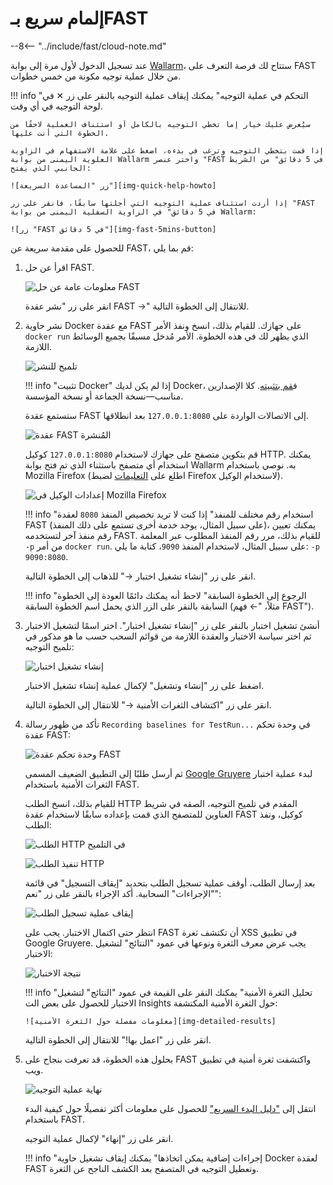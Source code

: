 [img-quick-help-howto]:     ../../images/fast/onboarding/common/1-quick-help.png
[img-fast-5mins-button]:    ../../images/fast/onboarding/common/2-fast-in-5mins.png
[img-intro]:                ../../images/fast/onboarding/common/3-intro.png
[img-deploy]:               ../../images/fast/onboarding/common/4-deploy.png
[img-cont-deployed]:        ../../images/fast/onboarding/common/5-cont-deployed.png
[img-ff-proxy-settings]:    ../../images/fast/onboarding/common/6-ff-proxy.png
[img-create-testrun]:       ../../images/fast/onboarding/common/7-create-testrun.png
[img-recording]:            ../../images/fast/onboarding/common/8-check-recording.png
[img-http-request]:         ../../images/fast/onboarding/common/9-request.png
[img-gruyere-app]:          ../../images/fast/onboarding/common/10-gruyere-app.png
[img-stop-recording]:       ../../images/fast/onboarding/common/11-stop-recording.png
[img-results]:              ../../images/fast/onboarding/common/12-detected-vuln.png
[img-detailed-results]:     ../../images/fast/onboarding/common/13-vuln-details.png
[img-finish]:               ../../images/fast/onboarding/common/14-finish.png

[link-wl-portal]:           https://us1.my.wallarm.com
[link-docker-install-docs]: https://docs.docker.com/install/overview/
[link-firefox-proxy]:       https://support.mozilla.org/en-US/kb/connection-settings-firefox
[link-gruyere-app]:         http://google-gruyere.appspot.com/
[link-qsg]:                 ../qsg/deployment-options.md

# إلمام سريع بـFAST

--8<-- "../include/fast/cloud-note.md"

عند تسجيل الدخول لأول مرة إلى بوابة [Wallarm][link-wl-portal]، ستتاح لك فرصة التعرف على FAST من خلال عملية توجيه مكونة من خمس خطوات.

!!! info "التحكم في عملية التوجيه"
    يمكنك إيقاف عملية التوجيه بالنقر على زر ✕ في لوحة التوجيه في أي وقت.
    
    سيُعرض عليك خيار إما تخطي التوجيه بالكامل أو استئناف العملية لاحقًا من الخطوة التي أنت عليها.
    
    إذا قمت بتخطي التوجيه وترغب في بدءه، اضغط على علامة الاستفهام في الزاوية العلوية اليمنى من بوابة Wallarm واختر عنصر "FAST في 5 دقائق" من الشريط الجانبي الذي يفتح:
    
    ![زر "المساعدة السريعة"][img-quick-help-howto]
    
    إذا أردت استئناف عملية التوجيه التي أجلتها سابقًا، فانقر على زر "FAST في 5 دقائق" في الزاوية السفلية اليمنى من بوابة Wallarm:
    
    ![زر "FAST في 5 دقائق"][img-fast-5mins-button]

للحصول على مقدمة سريعة عن FAST، قم بما يلي:
1. اقرأ عن حل FAST.
    
    ![معلومات عامة عن حل FAST][img-intro]
    
    انقر على زر "نشر عقدة FAST →" للانتقال إلى الخطوة التالية.
    
2. نشر حاوية Docker مع عقدة FAST على جهازك. للقيام بذلك، انسخ ونفذ الأمر `docker run` الذي يظهر لك في هذه الخطوة. الأمر مُدخل مسبقًا بجميع الوسائط اللازمة.
    
    ![تلميح للنشر][img-deploy]
    
    !!! info "تثبيت Docker"
        إذا لم يكن لديك Docker، ف[قم بتثبيته][link-docker-install-docs]. كلا الإصدارين مناسب—نسخة الجماعة أو نسخة المؤسسة.
    
    ستستمع عقدة FAST إلى الاتصالات الواردة على `127.0.0.1:8080` بعد انطلاقها.
    
    ![عقدة FAST المُنشرة][img-cont-deployed]

    قم بتكوين متصفح على جهازك لاستخدام `127.0.0.1:8080` كوكيل HTTP. يمكنك استخدام أي متصفح باستثناء الذي تم فتح بوابة Wallarm به. نوصي باستخدام Mozilla Firefox (اطلع على [التعليمات][link-firefox-proxy] لضبط Firefox لاستخدام الوكيل).
    
    ![إعدادات الوكيل في Mozilla Firefox][img-ff-proxy-settings]
    
    !!! info "استخدام رقم مختلف للمنفذ"
        إذا كنت لا تريد تخصيص المنفذ `8080` لعقدة FAST (على سبيل المثال، يوجد خدمة أخرى تستمع على ذلك المنفذ)، يمكنك تعيين رقم منفذ آخر لتستخدمه FAST. للقيام بذلك، مرر رقم المنفذ المطلوب عبر المعلمة `-p` من أمر `docker run`. على سبيل المثال، لاستخدام المنفذ `9090`، كتابة ما يلي: `-p 9090:8080`.
    
    انقر على زر "إنشاء تشغيل اختبار →" للذهاب إلى الخطوة التالية.
    
    !!! info "الرجوع إلى الخطوة السابقة"
        لاحظ أنه يمكنك دائمًا العودة إلى الخطوة السابقة بالنقر على الزر الذي يحمل اسم الخطوة السابقة (مثلاً، "← فهم FAST").
   
3.  أنشئ تشغيل اختبار بالنقر على زر "إنشاء تشغيل اختبار". اختر اسمًا لتشغيل الاختبار ثم اختر سياسة الاختبار والعقدة اللازمة من قوائم السحب حسب ما هو مذكور في تلميح التوجيه:

    ![إنشاء تشغيل اختبار][img-create-testrun]
    
    اضغط على زر "إنشاء وتشغيل" لإكمال عملية إنشاء تشغيل الاختبار.
    
    انقر على زر "اكتشاف الثغرات الأمنية →" للانتقال إلى الخطوة التالية.
    
4.  تأكد من ظهور رسالة `Recording baselines for TestRun...` في وحدة تحكم عقدة FAST:
    
    ![وحدة تحكم عقدة FAST][img-recording]
    
    ثم أرسل طلبًا إلى التطبيق الضعيف المسمى [Google Gruyere][link-gruyere-app] لبدء عملية اختبار الثغرات الأمنية باستخدام FAST.
    
    للقيام بذلك، انسخ الطلب HTTP المقدم في تلميح التوجيه، الصقه في شريط العناوين للمتصفح الذي قمت بإعداده سابقًا لاستخدام عقدة FAST كوكيل، ونفذ الطلب:
    
    ![الطلب HTTP في التلميح][img-http-request]
    
    ![تنفيذ الطلب HTTP][img-gruyere-app]
    
    بعد إرسال الطلب، أوقف عملية تسجيل الطلب بتحديد "إيقاف التسجيل" في قائمة "الإجراءات" السحابية. أكد الإجراء بالنقر على زر "نعم":
    
    ![إيقاف عملية تسجيل الطلب][img-stop-recording]
    
    انتظر حتى اكتمال الاختبار. يجب على FAST أن تكتشف ثغرة XSS في تطبيق Google Gruyere. يجب عرض معرف الثغرة ونوعها في عمود "النتائج" لتشغيل الاختبار:
    
    ![نتيجة الاختبار][img-results]
    
    !!! info "تحليل الثغرة الأمنية"
        يمكنك النقر على القيمة في عمود "النتائج" لتشغيل الاختبار للحصول على بعض الت Insights حول الثغرة الأمنية المكتشفة:
        
        ![معلومات مفصلة حول الثغرة الأمنية][img-detailed-results]
    
    انقر على زر "اعمل بها!" للانتقال إلى الخطوة التالية.
    
5.  بحلول هذه الخطوة، قد تعرفت بنجاح على FAST واكتشفت ثغرة أمنية في تطبيق ويب.
    
    ![نهاية عملية التوجيه][img-finish]
    
    انتقل إلى ["دليل البدء السريع"][link-qsg] للحصول على معلومات أكثر تفصيلًا حول كيفية البدء باستخدام FAST.
    
    انقر على زر "إنهاء" لإكمال عملية التوجيه.
    
    !!! info "إجراءات إضافية يمكن اتخاذها"
        يمكنك إيقاف تشغيل حاوية Docker لعقدة FAST وتعطيل التوجيه في المتصفح بعد الكشف الناجح عن الثغرة.
